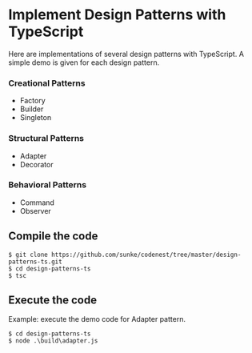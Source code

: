 # Implement Design Patterns with TypeScript #

Here are implementations of several design patterns with TypeScript. 
A simple demo is given for each design pattern.

### Creational Patterns ###
* Factory 
* Builder
* Singleton

### Structural Patterns ###
* Adapter
* Decorator

### Behavioral Patterns ###
* Command
* Observer

## Compile the code
```
$ git clone https://github.com/sunke/codenest/tree/master/design-patterns-ts.git
$ cd design-patterns-ts
$ tsc
```

## Execute the code
Example: execute the demo code for Adapter pattern.
```
$ cd design-patterns-ts
$ node .\build\adapter.js
```